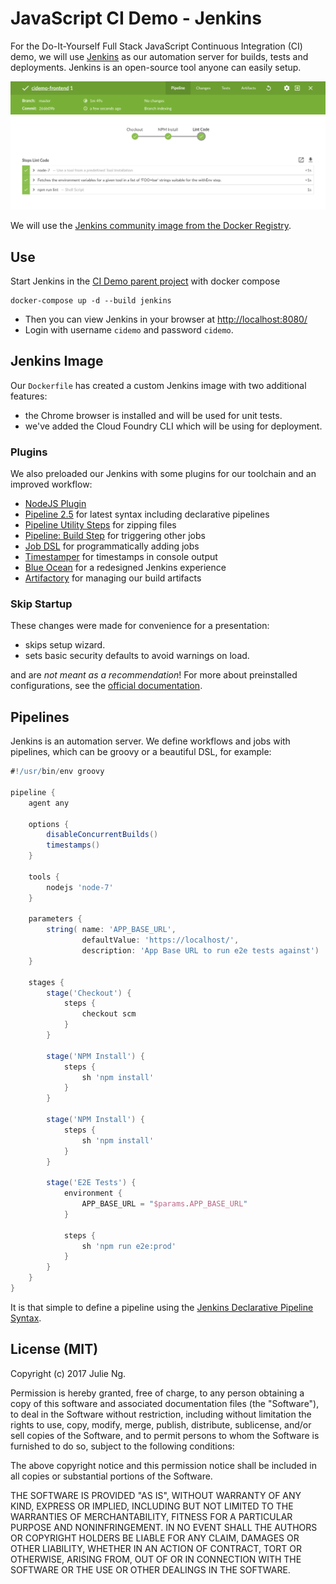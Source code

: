 # JavaScript CI Demo - Jenkins

For the Do-It-Yourself Full Stack JavaScript Continuous Integration (CI) demo, we will use [Jenkins](https://jenkins.io/) as our automation server for builds, tests and deployments. Jenkins is an open-source tool anyone can easily setup. 

![Beautiful UI with Blue Ocean UI](./images/blue-ocean-1.png)

We will use the [Jenkins community image from the Docker Registry](https://hub.docker.com/r/jenkins/jenkins/).

## Use

Start Jenkins in the [CI Demo parent project](https://github.com/julie-ng/js-cidemo) with docker compose

```
docker-compose up -d --build jenkins
```

- Then you can view Jenkins in your browser at [http://localhost:8080/](http://localhost:8080/)
- Login with username `cidemo` and password `cidemo`.

## Jenkins Image

Our `Dockerfile` has created a custom Jenkins image with two additional features:

- the Chrome browser is installed and will be used for unit tests.
- we've added the Cloud Foundry CLI which will be using for deployment.

### Plugins

We also preloaded our Jenkins with some plugins for our toolchain and an improved workflow:

- [NodeJS Plugin](https://plugins.jenkins.io/nodejs)
- [Pipeline 2.5](https://plugins.jenkins.io/workflow-aggregator) for latest syntax including declarative pipelines
- [Pipeline Utility Steps](https://plugins.jenkins.io/pipeline-utility-steps) for zipping files
- [Pipeline: Build Step](https://plugins.jenkins.io/pipeline-build-step) for triggering other jobs
- [Job DSL](https://plugins.jenkins.io/job-dsl) for programmatically adding jobs
- [Timestamper](https://plugins.jenkins.io/timestamper) for timestamps in console output
- [Blue Ocean](https://plugins.jenkins.io/blueocean) for a redesigned Jenkins experience
- [Artifactory](https://plugins.jenkins.io/artifactory) for managing our build artifacts

### Skip Startup

These changes were made for convenience for a presentation:

- skips setup wizard.
- sets basic security defaults to avoid warnings on load.

and are _not meant as a recommendation_! For more about preinstalled configurations, see the [official documentation](https://github.com/jenkinsci/docker/blob/master/README.md).

## Pipelines

Jenkins is an automation server. We define workflows and jobs with pipelines, which can be groovy or a beautiful DSL, for example:

```groovy
#!/usr/bin/env groovy

pipeline {
    agent any

    options {
        disableConcurrentBuilds()
        timestamps()
    }

    tools {
        nodejs 'node-7'
    }

    parameters {
        string( name: 'APP_BASE_URL',
                defaultValue: 'https://localhost/',
                description: 'App Base URL to run e2e tests against')
    }

    stages {
        stage('Checkout') {
            steps {
                checkout scm
            }
        }

        stage('NPM Install') {
            steps {
                sh 'npm install'
            }
        }

        stage('NPM Install') {
            steps {
                sh 'npm install'
            }
        }

        stage('E2E Tests') {
            environment {
                APP_BASE_URL = "$params.APP_BASE_URL"
            }

            steps {
                sh 'npm run e2e:prod'
            }
        }
    }
}
```

It is that simple to define a pipeline using the [Jenkins Declarative Pipeline Syntax](https://jenkins.io/doc/book/pipeline/syntax/).

## License (MIT)

Copyright (c) 2017 Julie Ng.

Permission is hereby granted, free of charge, to any person obtaining a copy of this software and associated documentation files (the "Software"), to deal in the Software without restriction, including without limitation the rights to use, copy, modify, merge, publish, distribute, sublicense, and/or sell copies of the Software, and to permit persons to whom the Software is furnished to do so, subject to the following conditions:

The above copyright notice and this permission notice shall be included in all copies or substantial portions of the Software.

THE SOFTWARE IS PROVIDED "AS IS", WITHOUT WARRANTY OF ANY KIND, EXPRESS OR IMPLIED, INCLUDING BUT NOT LIMITED TO THE WARRANTIES OF MERCHANTABILITY, FITNESS FOR A PARTICULAR PURPOSE AND NONINFRINGEMENT. IN NO EVENT SHALL THE AUTHORS OR COPYRIGHT HOLDERS BE LIABLE FOR ANY CLAIM, DAMAGES OR OTHER LIABILITY, WHETHER IN AN ACTION OF CONTRACT, TORT OR OTHERWISE, ARISING FROM, OUT OF OR IN CONNECTION WITH THE SOFTWARE OR THE USE OR OTHER DEALINGS IN THE SOFTWARE.
